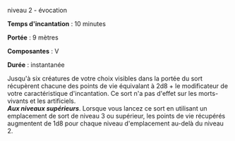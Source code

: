niveau 2 - évocation

**Temps d'incantation** : 10 minutes

**Portée** : 9 mètres

**Composantes** : V

**Durée** : instantanée

Jusqu'à six créatures de votre choix visibles dans la portée du sort récupèrent chacune des points de vie équivalant à 2d8 + le modificateur de votre caractéristique d'incantation. Ce sort n'a pas d'effet sur les morts-vivants et les artificiels.  
**_Aux niveaux supérieurs_**. Lorsque vous lancez ce sort en utilisant un emplacement de sort de niveau 3 ou supérieur, les points de vie récupérés augmentent de 1d8 pour chaque niveau d'emplacement au-delà du niveau 2.